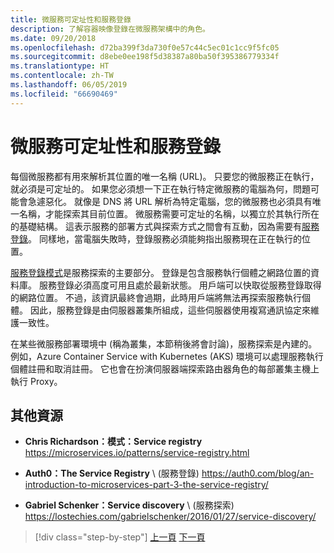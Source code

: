 ```yaml
---
title: 微服務可定址性和服務登錄
description: 了解容器映像登錄在微服務架構中的角色。
ms.date: 09/20/2018
ms.openlocfilehash: d72ba399f3da730f0e57c44c5ec01c1cc9f5fc05
ms.sourcegitcommit: d8ebe0ee198f5d38387a80ba50f395386779334f
ms.translationtype: HT
ms.contentlocale: zh-TW
ms.lasthandoff: 06/05/2019
ms.locfileid: "66690469"
---
```

# <a name="microservices-addressability-and-the-service-registry"></a>微服務可定址性和服務登錄

每個微服務都有用來解析其位置的唯一名稱 (URL)。 只要您的微服務正在執行，就必須是可定址的。 如果您必須想一下正在執行特定微服務的電腦為何，問題可能會急遽惡化。 就像是 DNS 將 URL 解析為特定電腦，您的微服務也必須具有唯一名稱，才能探索其目前位置。 微服務需要可定址的名稱，以獨立於其執行所在的基礎結構。 這表示服務的部署方式與探索方式之間會有互動，因為需要有[服務登錄](https://microservices.io/patterns/service-registry.html)。 同樣地，當電腦失敗時，登錄服務必須能夠指出服務現在正在執行的位置。

[服務登錄模式](https://microservices.io/patterns/service-registry.html)是服務探索的主要部分。 登錄是包含服務執行個體之網路位置的資料庫。 服務登錄必須高度可用且處於最新狀態。 用戶端可以快取從服務登錄取得的網路位置。 不過，該資訊最終會過期，此時用戶端將無法再探索服務執行個體。 因此，服務登錄是由伺服器叢集所組成，這些伺服器使用複寫通訊協定來維護一致性。

在某些微服務部署環境中 (稱為叢集，本節稍後將會討論)，服務探索是內建的。 例如，Azure Container Service with Kubernetes (AKS) 環境可以處理服務執行個體註冊和取消註冊。 它也會在扮演伺服器端探索路由器角色的每部叢集主機上執行 Proxy。

## <a name="additional-resources"></a>其他資源

- **Chris Richardson：模式：Service registry** \
  <https://microservices.io/patterns/service-registry.html>

- **Auth0：The Service Registry** \ (服務登錄)
  <https://auth0.com/blog/an-introduction-to-microservices-part-3-the-service-registry/>

- **Gabriel Schenker：Service discovery** \ (服務探索)
  <https://lostechies.com/gabrielschenker/2016/01/27/service-discovery/>

>[!div class="step-by-step"]
>[上一頁](maintain-microservice-apis.md)
>[下一頁](microservice-based-composite-ui-shape-layout.md)
